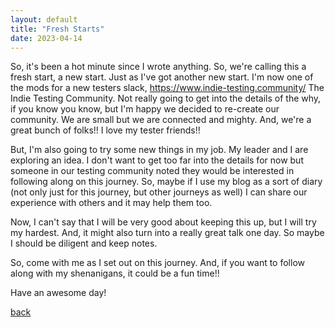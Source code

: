```yaml
---
layout: default
title: "Fresh Starts"
date: 2023-04-14
---
```


So, it's been a hot minute since I wrote anything.  So, we're calling this a fresh start, a new start.  Just as I've got another new start.  I'm now one of the mods for a new testers slack, https://www.indie-testing.community/ The Indie Testing Community.  Not really going to get into the details of the why, if you know you know, but I'm happy we decided to re-create our community. We are small but we are connected and mighty.  And, we're a great bunch of folks!!  I love my tester friends!!

But, I'm also going to try some new things in my job.  My leader and I are exploring an idea.  I don't want to get too far into the details for now but someone in our testing community noted they would be interested in following along on this journey.  So, maybe if I use my blog as a sort of diary (not only just for this journey, but other journeys as well) I can share our experience with others and it may help them too.  

Now, I can't say that I will be very good about keeping this up, but I will try my hardest.  And, it might also turn into a really great talk one day.  So maybe I should be diligent and keep notes.  

So, come with me as I set out on this journey.  And, if you want to follow along with my shenanigans, it could be a fun time!!

Have an awesome day!



[back](./)
